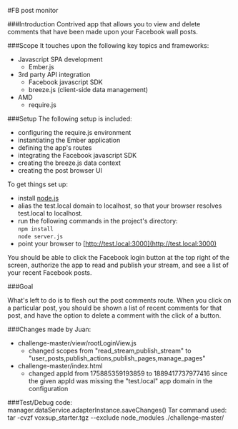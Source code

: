 #FB post monitor

###Introduction
Contrived app that allows you to view and delete comments that have been made upon your Facebook wall posts.

###Scope
It touches upon the following key topics and frameworks:

* Javascript SPA development  
  * Ember.js
* 3rd party API integration
  * Facebook javascript SDK
  * breeze.js (client-side data management)
* AMD
  * require.js

###Setup
The following setup is included:

  * configuring the require.js environment
  * instantiating the Ember application
  * defining the app's routes
  * integrating the Facebook javascript SDK
  * creating the breeze.js data context
  * creating the post browser UI

To get things set up:

* install [node.js](http://nodejs.org)
* alias the test.local domain to localhost, so that your browser resolves test.local to localhost.
* run the following commands in the project's directory:  
`npm install`  
`node server.js`
* point your browser to [http://test.local:3000](http://test.local:3000)

You should be able to click the Facebook login button at the top right of the screen, authorize the app to read and publish your stream, and see a list of your recent Facebook posts.

###Goal

What's left to do is to flesh out the post comments route. When you click on a particular post, you should be shown a list of recent comments for that post, and have the option to delete a comment with the click of a button.


###Changes made by Juan:
- challenge-master/view/rootLoginView.js
    - changed scopes from "read_stream,publish_stream" to "user_posts,publish_actions,publish_pages,manage_pages"
- challenge-master/index.html
    - changed appId from 175885359193859 to 1889417737977416 since the given appId was missing the "test.local" app domain in the configuration

###Test/Debug code:
manager.dataService.adapterInstance.saveChanges()
Tar command used: tar -cvzf voxsup_starter.tgz --exclude node_modules ./challenge-master/
